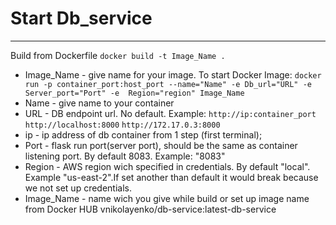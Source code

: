 # Start Db_service
____
Build from Dockerfile
``` docker build -t Image_Name . ```
* Image_Name - give name for your image.
To start Docker Image:
 ```docker run -p container_port:host_port --name="Name" -e Db_url="URL" -e Server_port="Port" -e  Region="region" Image_Name ```
* Name - give name to your container
* URL - DB endpoint url. No default. Example: 
``` http://ip:container_port ``` ``` http://localhost:8000 ``` ``` http://172.17.0.3:8000 ``` 
* ip - ip address of db container from 1 step (first terminal);
* Port - flask run port(server port), should be the same as container listening port. By default 8083. Example: "8083"
* Region - AWS region wich specified in credentials. By default "local". Example "us-east-2".If set another than default it would break because we not set up credentials.
* Image_Name - name wich you give while build or set up image name from Docker HUB vnikolayenko/db-service:latest-db-service